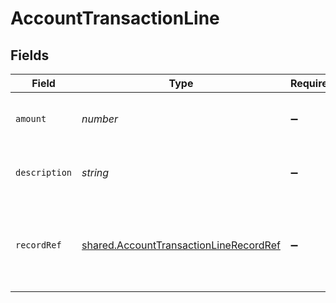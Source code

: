 # AccountTransactionLine


## Fields

| Field                                                                                                   | Type                                                                                                    | Required                                                                                                | Description                                                                                             |
| ------------------------------------------------------------------------------------------------------- | ------------------------------------------------------------------------------------------------------- | ------------------------------------------------------------------------------------------------------- | ------------------------------------------------------------------------------------------------------- |
| `amount`                                                                                                | *number*                                                                                                | :heavy_minus_sign:                                                                                      | Amount in the bill payment currency.                                                                    |
| `description`                                                                                           | *string*                                                                                                | :heavy_minus_sign:                                                                                      | Description of the account transaction.                                                                 |
| `recordRef`                                                                                             | [shared.AccountTransactionLineRecordRef](../../../sdk/models/shared/accounttransactionlinerecordref.md) | :heavy_minus_sign:                                                                                      | Links an account transaction line to the underlying record that created it.                             |
